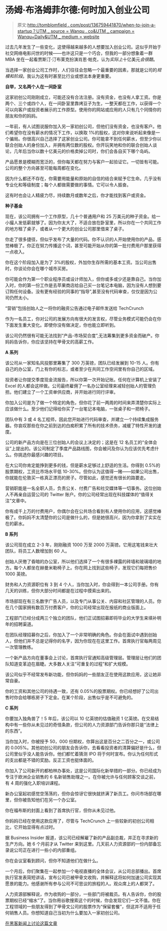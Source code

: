 # 汤姆·布洛姆菲尔德:何时加入创业公司

> 原文:[http://tomblomfield . com/post/136759441870/when-to-join-a-startup？UTM _ source = Wanqu . co&UTM _ campaign = Wanqu+Daily&UTM _ medium = website](http://tomblomfield.com/post/136759441870/when-to-join-a-startup?utm_source=wanqu.co&utm_campaign=Wanqu+Daily&utm_medium=website)

过去几年发生了一些变化，这使得越来越多的人想要加入创业公司。这似乎开始于社交网络电影问世的时候——也许这只是一个巧合，但我的一部分想象着一群 MBA 坐在一起看贾斯汀·汀布莱克扮演肖恩·帕克，认为*实际上*十亿美元*会很酷*。

当选择一家创业公司工作时，人们往往会忽略一个最重要的因素，那就是公司的*规模和阶段*。我认为这有时甚至比行业或想法本身更重要。

**自举，又名两个人在一间卧室**

这家初创公司刚刚成立，可能还没有合法注册。没有资金，也没有人拿工资。你是两个、三个或四个人，在一间卧室里靠烤豆子为生，一整天都在工作，以获得一个可以向客户或投资者展示的工作原型。使用你的网站或应用的人只有几个同情你的朋友和你的妈妈。

一年前，有人试图说服你加入另一家初创公司，但他们没有资金，也没有客户。他们希望你在没有薪水的情况下工作，以换取 1%的股权，这对你来说听起来像是一个骗局。你很高兴自己选择了这家创业公司。你可能拿不到任何薪水，但至少你以联合创始人的身份加入，并拥有两位数的股权。你开玩笑地和你的联合创始人谈论，几年后当你以数十亿美元的价格卖掉公司时，你们会各自买下哪个岛屿。

产品愿景是模糊而宽泛的，但你每天都在努力与客户一起验证它。一切皆有可能。公司的整个方向甚至可能每周都在变化。

因为什么都还不存在，你需要用能量和原始的自信的结合来赋予它生命。几乎没有专业化和等级制度；每个人都做需要做的事情。它可以令人振奋。

这有时也会让人精疲力尽，持续数月或数年之后，你才能找到客户或资金。

**种子基金**

现在，该公司拥有一个工作原型，几十个普通用户和 25 万美元的种子资金。给一小撮人发低薪就够了。因为你太大了，不适合放在卧室里，所以你在一个共同工作的地方租了桌子，或者从一个更大的创业公司那里借来了桌子。

你走了很多捷径，但似乎发布了大量的代码。你不认识的人开始使用你的产品，感觉棒极了。你正在努力传播这个词，甚至可能开始从你的第一批付费用户那里获得一点收入。

你在这个阶段加入是为了 3%的股权，外加你生存所需的基本工资。当公司出售时，你谈论你会在哪个城市买房。

你可能会作为第一个职业程序员或设计师加入，但你或多或少还是靠自己。当你加入时，你的第一份工作是去苹果商店给自己买一台笔记本电脑，因为没有人想到要订购任何设备。没有更有经验的同事的“指导”,甚至没有代码审查，仅仅是因为公司仍然太小。

“营销”包括创始人之一将你的融资公告通过电子邮件发送给 TechCrunch

作为一名员工，你对公司的发展方向有很大的发言权，尽管业务模式可能仍会在你下面发生重大变化。即使你没有做决定，你也能立即听到。

该公司仍然很有可能无法找到“产品-市场契合度”,无法筹集到更多资金而破产。你妈妈告诉你，你应该坚持在甲骨文的高薪工作。

**A 系列**

该公司从一家知名风投那里筹集了 300 万英镑，团队已经发展到 10-15 人。你有自己的办公室，门上有你的标志，或者至少在共同工作空间里有你自己的区域。

投资者让你提交季度现金流报告，所以你第一次开始记账。任何在计算机上安装了 Excel 的人都会这样做。公司最终雇佣了一名办公室经理来减轻创始人的管理负担。他们建立了一个工资单供应商，并开始进行同行评审。

你加入公司是为了做一个特定的角色，但你花了前一两周的时间来弄清楚你实际上应该做什么。至少他们记得给你买了一台笔记本电脑，一张桌子和一把椅子。

团队中有 3 或 4 名工程师，因此您开始进行代码审查，并建立一个持续集成服务器。你哀叹那些在你之前到达的白痴积累了所有的技术债务，减缓了特性开发的速度。

公司的新产品方向是在三位创始人的会议上决定的；这是在 12 名员工的“全体会议”上提出的。该公司制定了季度产品路线图，你会被问及你认为应该优先考虑什么。你挑选你最感兴趣的项目。

在大公司你肯定能挣到更多的钱，但是薪水足够过上舒适的生活。你得到 0.5%的股票期权，工资比市场水平低 10-30%。但你认为这值得一赌——如果公司出售，你就能在伦敦买一栋真正漂亮的房子。尽管如此，感觉还有很长的路要走。

营销职能是一名全职人员，负责公关、付费广告和社交媒体等一切事务。这位创始人不再亲自运营公司的 Twitter 账户。你的公司经常出现在科技媒体的“值得关注”文章中。

你有成千上万的付费用户，你偶尔会在公共场合看到有人使用你的应用，这感觉棒极了。你妈妈不太清楚你的公司是做什么的，但是她很高兴，因为你拿到了实实在在的薪水。

**B 系列**

该公司现在成立 2-3 年，刚刚融资 1000 万至 2000 万英镑。它用这笔钱来壮大团队，将员工人数增加到 60 人。

创始人厌倦了昏暗的办公室，所以他们选择了一个有很多裸露的砖墙和玻璃墙的地方。每个人都坐在赫曼米勒椅子上。你在网上找到这些椅子，发现它们每把售价 1000 英镑。

财务和人力资源职位有 3 到 4 个人，当你加入时，你会得到一本公司手册。你有几天的训练，但你大部分时间都是在过程中摸索出来的。

市场部现在有三名数字广告人员，以及专门从事公关、内容和社区管理的人员。你在几个国家拥有数百万付费客户，你的公司经常出现在报纸的商业版面上。

工程部门已经分成两三个独立的团队，他们正试图招募即将毕业的大学生来填补明年的招聘渠道。

在团队经理招募你之后，你加入了一个非常明确的角色。你会在面试中遇到创始人，但他们并不总是记得你的名字，因为你现在在这里工作。首席执行官每两周见一次管理教练。

一个新产品方向在董事会上讨论，首席执行官通知高级管理层。管理层让他们的团队知道变革迫在眉睫。大多数人关注“可重复的过程”和扩大规模。

该公司似乎不经常发布新功能，但你妈妈的一些朋友正在使用这款应用，这让她非常自豪。

你的工资和其他公司的待遇一致，还有 0.05%的股票期权。你已经想好了公司出售时你会给哪栋房子下定金。在某个阶段，出售似乎是不可避免的。

**C 系列**

你要加入独角兽了！5 年后，该公司以 10 亿英镑的估值融资 1 亿英镑。在交易结构中有一些你从未见过的奇怪条款，但公司的人力资源部门告诉你那只是“法律上的东西”。

当你加入时，你被授予 50，000 份期权，你算出这是百分之二百分之一，或公司的 0.005%。其他初创公司的朋友会告诉你，去看看投资者的清算偏好是什么，但公司里似乎没人能告诉你。他们都忙着猜测 IPO 将于何时宣布。你认为任何形式的支出都是不错的奖励。反正工资也挺体面的。

你加入了公司新开的都柏林办事处，这是公司国际化新举措的一部分。你已经成为专注于欧洲企业销售的 6 名新销售助理之一。在你被允许与任何顾客交谈之前，有 4 周的强化入职培训课程。

新办公室起初感觉空荡荡的，但你会惊讶它很快就挤满了新员工。你问市场部在哪里，但你被告知他们在另一个办公室。

你在福布斯的封面上看到了首席执行官，但你从未见过他。

你妈妈已经在使用这款应用了，尽管与 TechCrunch 上一些较新的初创公司相比，它开始显得有点过时。

据 Business Insider 报道，该公司已经解雇了新的产品副总裁，并正在寻求新的生产方向。她 6 个月前才从 Twitter 来到这里。几天前人力资源部的一份内部备忘录说公司正在进行一些小的内部重组。

你在会议室看到顾问，但你不知道他们在做什么。

一个月后，你们聚集在一起参加一个电视直播的全体会议，从公司总部播出。首席执行官发表简短讲话，宣布公司已被甲骨文收购，并解释这将如何加速公司实现其愿景的能力。他感谢所有参与公司不可思议的旅程的人。观众席上的人都哭了。

人力资源部解释说，作为收购的一部分，一些部门将被裁员。有人告诉你，你的股票期权已经“缩水”了。当你用谷歌搜索这个的时候，你会发现它们一文不值。你在工程领域的一些朋友得到了甲骨文公司的股票作为“保留套餐”，但这并不适用于任何销售人员。你想知道自己当初为什么要加入一家初创公司。

[在黑客新闻上讨论这篇文章](https://href.li/?https://news.ycombinator.com/item?id=10900462)
